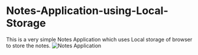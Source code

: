 # Notes-Application-using-Local-Storage
This is a very simple Notes Application which uses Local storage of browser to store the notes.
![Notes Application](https://blogger.googleusercontent.com/img/b/R29vZ2xl/AVvXsEgJTHJcC6s5d4tePcJgHvi-0_L7ixvUkYesnSi1RhYYuB1Pjm-5SKIIkN9aHF7ob95Gc27R7hRJNKwFY9XzMPPk-YUzuNfWByhMH1J3EDGPm-NmE9HDSdFsWwUFX9e4pJxh64a-zOCfdKUi2jLcXRmuv6UVfMogbvHE2GnXmW9rpU3dfnkVav4xyc5ITLU/s1920/Screenshot%20(149).png)
